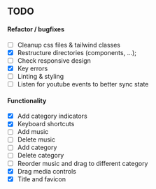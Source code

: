 ## TODO
#### Refactor / bugfixes
* [ ] Cleanup css files & tailwind classes
* [x] Restructure directories (components, ...);
* [ ] Check responsive design
* [x] Key errors
* [ ] Linting & styling
* [ ] Listen for youtube events to better sync state

#### Functionality
* [x] Add category indicators
* [x] Keyboard shortcuts
* [ ] Add music
* [ ] Delete music
* [ ] Add category
* [ ] Delete category
* [ ] Reorder music and drag to different category
* [x] Drag media controls
* [x] Title and favicon
